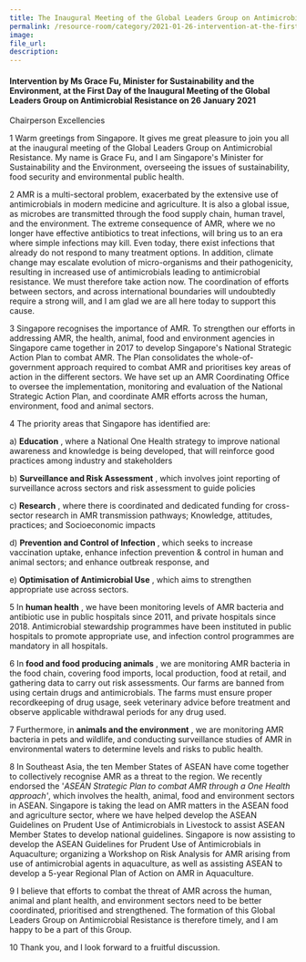 ```yaml
---  
title: The Inaugural Meeting of the Global Leaders Group on Antimicrobial Resistance (First Day) - Ms Grace Fu  
permalink: /resource-room/category/2021-01-26-intervention-at-the-first-day-of-the-inaugural-meeting-of-the-GLG-on-AMR/  
image:  
file_url:  
description:  
---  
```


#### Intervention by Ms Grace Fu, Minister for Sustainability and the Environment, at the First Day of the Inaugural Meeting of the Global Leaders Group on Antimicrobial Resistance on 26 January 2021  

Chairperson
Excellencies

1 Warm greetings from Singapore. It gives me great pleasure to join you all at the inaugural meeting of the Global Leaders Group on Antimicrobial Resistance. My name is Grace Fu, and I am Singapore&#39;s Minister for Sustainability and the Environment, overseeing the issues of sustainability, food security and environmental public health.

2 AMR is a multi-sectoral problem, exacerbated by the extensive use of antimicrobials in modern medicine and agriculture. It is also a global issue, as microbes are transmitted through the food supply chain, human travel, and the environment. The extreme consequence of AMR, where we no longer have effective antibiotics to treat infections, will bring us to an era where simple infections may kill. Even today, there exist infections that already do not respond to many treatment options. In addition, climate change may escalate evolution of micro-organisms and their pathogenicity, resulting in increased use of antimicrobials leading to antimicrobial resistance. We must therefore take action now. The coordination of efforts between sectors, and across international boundaries will undoubtedly require a strong will, and I am glad we are all here today to support this cause.

3 Singapore recognises the importance of AMR. To strengthen our efforts in addressing AMR, the health, animal, food and environment agencies in Singapore came together in 2017 to develop Singapore&#39;s National Strategic Action Plan to combat AMR. The Plan consolidates the whole-of-government approach required to combat AMR and prioritises key areas of action in the different sectors. We have set up an AMR Coordinating Office to oversee the implementation, monitoring and evaluation of the National Strategic Action Plan, and coordinate AMR efforts across the human, environment, food and animal sectors.

4 The priority areas that Singapore has identified are:

a) **Education** , where a National One Health strategy to improve national awareness and knowledge is being developed, that will reinforce good practices among industry and stakeholders

b) **Surveillance and Risk Assessment** , which involves joint reporting of surveillance across sectors and risk assessment to guide policies

c) **Research** , where there is coordinated and dedicated funding for cross-sector research in AMR transmission pathways; Knowledge, attitudes, practices; and Socioeconomic impacts

d) **Prevention and Control of Infection** , which seeks to increase vaccination uptake, enhance infection prevention &amp; control in human and animal sectors; and enhance outbreak response, and

e) **Optimisation of Antimicrobial Use** , which aims to strengthen appropriate use across sectors.

5 In **human health** , we have been monitoring levels of AMR bacteria and antibiotic use in public hospitals since 2011, and private hospitals since 2018. Antimicrobial stewardship programmes have been instituted in public hospitals to promote appropriate use, and infection control programmes are mandatory in all hospitals.

6 In **food and food producing animals** , we are monitoring AMR bacteria in the food chain, covering food imports, local production, food at retail, and gathering data to carry out risk assessments. Our farms are banned from using certain drugs and antimicrobials. The farms must ensure proper recordkeeping of drug usage, seek veterinary advice before treatment and observe applicable withdrawal periods for any drug used.

7 Furthermore, in **animals and the environment** , we are monitoring AMR bacteria in pets and wildlife, and conducting surveillance studies of AMR in environmental waters to determine levels and risks to public health.

8 In Southeast Asia, the ten Member States of ASEAN have come together to collectively recognise AMR as a threat to the region. We recently endorsed the &#39;_ASEAN Strategic Plan to combat AMR through a One Health approach&#39;_, which involves the health, animal, food and environment sectors in ASEAN. Singapore is taking the lead on AMR matters in the ASEAN food and agriculture sector, where we have helped develop the ASEAN Guidelines on Prudent Use of Antimicrobials in Livestock to assist ASEAN Member States to develop national guidelines. Singapore is now assisting to develop the ASEAN Guidelines for Prudent Use of Antimicrobials in Aquaculture; organizing a Workshop on Risk Analysis for AMR arising from use of antimicrobial agents in aquaculture, as well as assisting ASEAN to develop a 5-year Regional Plan of Action on AMR in Aquaculture.

9 I believe that efforts to combat the threat of AMR across the human, animal and plant health, and environment sectors need to be better coordinated, prioritised and strengthened. The formation of this Global Leaders Group on Antimicrobial Resistance is therefore timely, and I am happy to be a part of this Group.

10 Thank you, and I look forward to a fruitful discussion.
